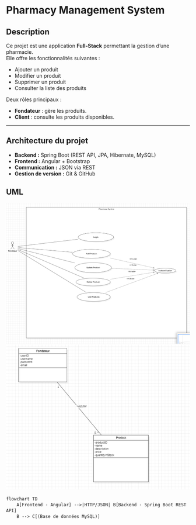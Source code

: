 #  Pharmacy Management System

##  Description

Ce projet est une application **Full-Stack** permettant la gestion d’une pharmacie.  
Elle offre les fonctionnalités suivantes :

-  Ajouter un produit
- Modifier un produit
-  Supprimer un produit
-  Consulter la liste des produits

 Deux rôles principaux :
- **Fondateur** : gère les produits.
- **Client** : consulte les produits disponibles.

---

## Architecture du projet

- **Backend :** Spring Boot (REST API, JPA, Hibernate, MySQL)
- **Frontend :** Angular + Bootstrap
- **Communication :** JSON via REST
- **Gestion de version :** Git & GitHub
## UML
![img.png](img.png)
![img_1.png](img_1.png)
```mermaid
flowchart TD
    A[Frontend - Angular] -->|HTTP/JSON| B[Backend - Spring Boot REST API]
    B --> C[(Base de données MySQL)]

